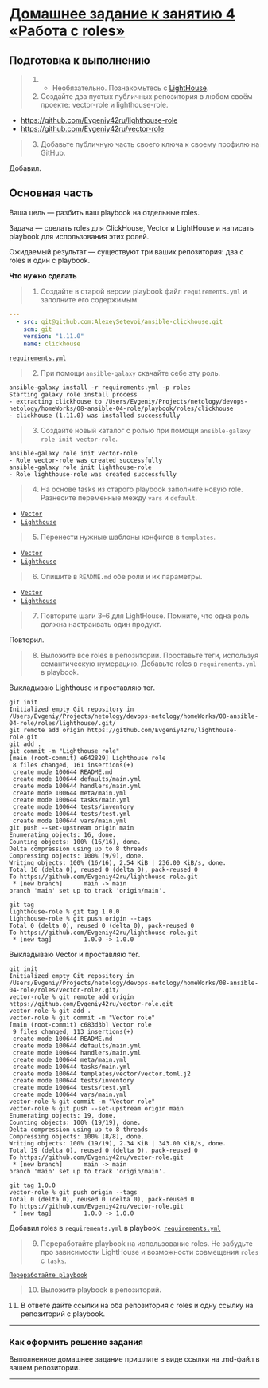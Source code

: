 # [Домашнее задание к занятию 4 «Работа с roles»](https://github.com/netology-code/mnt-homeworks/blob/MNT-video/08-ansible-04-role/README.md)

## Подготовка к выполнению

>1. * Необязательно. Познакомьтесь с [LightHouse](https://youtu.be/ymlrNlaHzIY?t=929).
>2. Создайте два пустых публичных репозитория в любом своём проекте: vector-role и lighthouse-role.
- https://github.com/Evgeniy42ru/lighthouse-role
- https://github.com/Evgeniy42ru/vector-role
>3. Добавьте публичную часть своего ключа к своему профилю на GitHub.

Добавил.

## Основная часть

Ваша цель — разбить ваш playbook на отдельные roles. 

Задача — сделать roles для ClickHouse, Vector и LightHouse и написать playbook для использования этих ролей. 

Ожидаемый результат — существуют три ваших репозитория: два с roles и один с playbook.

**Что нужно сделать**

>1. Создайте в старой версии playbook файл `requirements.yml` и заполните его содержимым:

   ```yaml
   ---
     - src: git@github.com:AlexeySetevoi/ansible-clickhouse.git
       scm: git
       version: "1.11.0"
       name: clickhouse 
   ```
[`requirements.yml`](./playbook/requirements.yml)

>2. При помощи `ansible-galaxy` скачайте себе эту роль.

```shell
ansible-galaxy install -r requirements.yml -p roles
Starting galaxy role install process
- extracting clickhouse to /Users/Evgeniy/Projects/netology/devops-netology/homeWorks/08-ansible-04-role/playbook/roles/clickhouse
- clickhouse (1.11.0) was installed successfully
```

>3. Создайте новый каталог с ролью при помощи `ansible-galaxy role init vector-role`.

```shell
ansible-galaxy role init vector-role
- Role vector-role was created successfully
ansible-galaxy role init lighthouse-role
- Role lighthouse-role was created successfully
```

>4. На основе tasks из старого playbook заполните новую role. Разнесите переменные между `vars` и `default`.
- [`Vector`](./roles/vector-role/)
- [`Lighthouse`](./roles/lighthouse-role/)

>5. Перенести нужные шаблоны конфигов в `templates`.
- [`Vector`](./roles/vector-role/templates/)
- [`Lighthouse`](./roles/lighthouse-role/templates/)

>6. Опишите в `README.md` обе роли и их параметры.
- [`Vector`](./roles/vector-role/README.md)
- [`Lighthouse`](./roles/lighthouse-role/README.md)

>7. Повторите шаги 3–6 для LightHouse. Помните, что одна роль должна настраивать один продукт.

Повторил.

>8. Выложите все roles в репозитории. Проставьте теги, используя семантическую нумерацию. Добавьте roles в `requirements.yml` в playbook.

Выкладываю Lighthouse и проставляю тег.
```shell
git init
Initialized empty Git repository in /Users/Evgeniy/Projects/netology/devops-netology/homeWorks/08-ansible-04-role/roles/lighthouse/.git/
git remote add origin https://github.com/Evgeniy42ru/lighthouse-role.git
git add .
git commit -m "Lighthouse role"
[main (root-commit) e642829] Lighthouse role
 8 files changed, 161 insertions(+)
 create mode 100644 README.md
 create mode 100644 defaults/main.yml
 create mode 100644 handlers/main.yml
 create mode 100644 meta/main.yml
 create mode 100644 tasks/main.yml
 create mode 100644 tests/inventory
 create mode 100644 tests/test.yml
 create mode 100644 vars/main.yml
git push --set-upstream origin main
Enumerating objects: 16, done.
Counting objects: 100% (16/16), done.
Delta compression using up to 8 threads
Compressing objects: 100% (9/9), done.
Writing objects: 100% (16/16), 2.54 KiB | 236.00 KiB/s, done.
Total 16 (delta 0), reused 0 (delta 0), pack-reused 0
To https://github.com/Evgeniy42ru/lighthouse-role.git
 * [new branch]      main -> main
branch 'main' set up to track 'origin/main'.

git tag  
lighthouse-role % git tag 1.0.0         
lighthouse-role % git push origin --tags
Total 0 (delta 0), reused 0 (delta 0), pack-reused 0
To https://github.com/Evgeniy42ru/lighthouse-role.git
 * [new tag]         1.0.0 -> 1.0.0
```

Выкладываю Vector и проставляю тег.
```shell
git init
Initialized empty Git repository in /Users/Evgeniy/Projects/netology/devops-netology/homeWorks/08-ansible-04-role/roles/vector-role/.git/
vector-role % git remote add origin https://github.com/Evgeniy42ru/vector-role.git
vector-role % git add .
vector-role % git commit -m "Vector role"
[main (root-commit) c683d3b] Vector role
 9 files changed, 113 insertions(+)
 create mode 100644 README.md
 create mode 100644 defaults/main.yml
 create mode 100644 handlers/main.yml
 create mode 100644 meta/main.yml
 create mode 100644 tasks/main.yml
 create mode 100644 templates/vector/vector.toml.j2
 create mode 100644 tests/inventory
 create mode 100644 tests/test.yml
 create mode 100644 vars/main.yml
vector-role % git commit -m "Vector role"
vector-role % git push --set-upstream origin main
Enumerating objects: 19, done.
Counting objects: 100% (19/19), done.
Delta compression using up to 8 threads
Compressing objects: 100% (8/8), done.
Writing objects: 100% (19/19), 2.34 KiB | 343.00 KiB/s, done.
Total 19 (delta 0), reused 0 (delta 0), pack-reused 0
To https://github.com/Evgeniy42ru/vector-role.git
 * [new branch]      main -> main
branch 'main' set up to track 'origin/main'.

git tag 1.0.0                      
vector-role % git push origin --tags
Total 0 (delta 0), reused 0 (delta 0), pack-reused 0
To https://github.com/Evgeniy42ru/vector-role.git
 * [new tag]         1.0.0 -> 1.0.0
```

Добавил roles в `requirements.yml` в playbook.
[`requirements.yml`](./playbook/requirements.yml)

>9. Переработайте playbook на использование roles. Не забудьте про зависимости LightHouse и возможности совмещения `roles` с `tasks`.

[`Переработайте playbook`](./playbook/site.yml)

>10. Выложите playbook в репозиторий.


11. В ответе дайте ссылки на оба репозитория с roles и одну ссылку на репозиторий с playbook.

---

### Как оформить решение задания

Выполненное домашнее задание пришлите в виде ссылки на .md-файл в вашем репозитории.

---